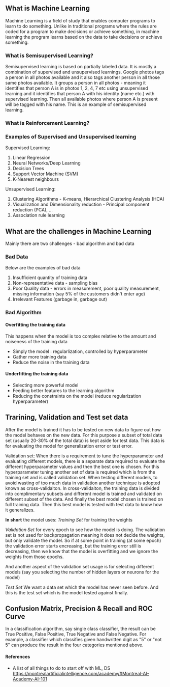 ## What is Machine Learning
Machine Learning is a field of study that enables computer programs to learn to do something. 
Unlike in traditional programs where the rules are coded for a program to make decisions or achieve something, in machine learning the program learns based on the data to take decisions or achieve something.


### What is Semisupervised Learning?
Semisupervised learning is based on partially labeled data. It is mostly a combination of supervised and unsupervised learnings.
Google photos tags a person in all photos available and it also tags another person in all those same photos available.
It groups a person in all photos - meaning it identifies that person A is in photos 1, 2, 4, 7 etc using unsupervised learning and it identifies that person A with his identity (name etc.) with supervised learning. Then all available photos where person A is present will be tagged with his name. This is an example of semisupervised learning.

### What is Reinforcement Learning?

### Examples of Supervised and Unsupervised learning
Supervised Learning:
1. Linear Regression
2. Neural Networks/Deep Learning
3. Decision Trees
4. Support Vector Machine (SVM)
5. K-Nearest neighbours

Unsupervised Learning:
1. Clustering Algorithms - K-means, Hierarchical Clustering Analysis (HCA)
2. Visualization and Dimensionality reduction - Principal component reduction (PCA), ...
3. Association rule learning


## What are the challenges in Machine Learning
Mainly there are two challenges - bad algorithm and bad data
### Bad Data
Below are the examples of bad data

1. Insufficient quantity of training data
2. Non-representative data - sampling bias
3. Poor Quality data - errors in measurement, poor quality measurement, missing information (say 5% of the customers didn't enter age)
4. Irrelevant Features (garbage in, garbage out)

### Bad Algorithm
#### Overfitting the training data

This happens when the model is too complex relative to the amount and noiseness of the training data
- Simply the model : regularlization, controlled by hyperparameter
- Gather more training data
- Reduce the noise in the training data

#### Underfitting the training data
- Selecting more powerful model 
- Feeding better features to the learning algorithm
- Reducing the constraints on the model (reduce regularization hyperparameter)



## Trarining, Validation and Test set data
After the model is trained it has to be tested on new data to figure out how the model behaves on the new data.
For this purpose a subset of total data set (usually 20-30% of the total data) is kept aside for test data. This data is for evaluating the model for generalization error or test error.

Validation set: When there is a requirement to tune the hyperparameter and evaluating different models, there is a separate data required to evaluate the different hyperparameter values and then the best one is chosen. For this hyperparameter tuning another set of data is required which is from the training set and is called validation set.
When testing different models, to avoid wasting of too much data in validation another technique is adopted known as cross-validaiton. 
In cross-validaiton, the training data is divided into complimentary subsets and different model is trained and validated on different subset of the data. And finally the best model chosen is trained on full training data. 
Then this best model is tested with test data to know how it generalizes.


**In short** the model uses:
*Training Set* for training the weights

*Validation Set* for every epoch to see how the model is doing. The validation set is not used for backpropagation meaning it does not decide the weights, but only validate the model. So if at some point in training (at some epoch) the validation error starts encreasing, but the training error still is decreasing, then we know that the model is overfitting and we ignore the weights from those epochs.

And another aspect of the validation set usage is for selecting different models (say you selecting the number of hidden layers or neurons for the model)


*Test Set* 
We want a data set which the model has never seen before. And this is the test set which is the model tested against finally.


## Confusion Matrix, Precision & Recall and ROC Curve

In a classification algorithm, say single class classifier, the result can be True Positive, False Positive, True Negative and False Negative. For example, a classifier which classifies given handwritten digit as "5" or "not 5" can produce the result in the four categories mentioned above.




#### References
* A list of all things to do to start off with ML, DS
https://montrealartificialintelligence.com/academy/#Montreal-AI-Academy-AI-101


